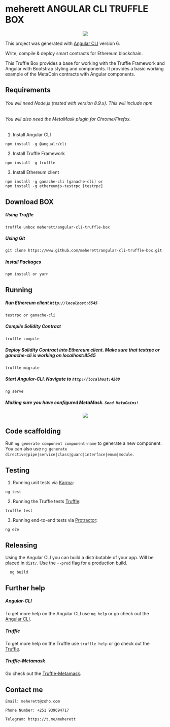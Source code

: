 # meherett ANGULAR CLI TRUFFLE BOX

<p align="center">		
  <img src="https://raw.githubusercontent.com/meherett/angular-cli-truffle-box/master/src/assets/meherett-logo.png">		
</p>	

This project was generated with [Angular CLI](https://github.com/angular/angular-cli) version 6.

Write, compile & deploy smart contracts for Ethereum blockchain.

This Truffle Box provides a base for working with the Truffle Framework and Angular with Bootstrap styling and components. It provides a basic working example of the MetaCoin contracts with Angular components.

## Requirements
###### You will need Node.js (tested with version 8.9.x). This will include npm
###### You will also need the MetaMask plugin for Chrome/Firefox.
1. Install Angular CLI
```
npm install -g @angualr/cli
```
2. Install Truffle Framework
```
npm install -g truffle
```
3. Install Ethereum client
```
npm install -g ganache-cli [ganache-cli] or
npm install -g ethereumjs-testrpc [testrpc]
```

## Download BOX
##### Using Truffle
```
truffle unbox meherett/angular-cli-truffle-box
```
##### Using Git
```
git clone https://www.github.com/meherett/angular-cli-truffle-box.git
```
##### Install Packages
```
npm install or yarn
```

## Running
##### Run Ethereum client `http://localhost:8545`
```
testrpc or ganache-cli
```
##### Compile Solidity Contract
```
truffle compile
```
##### Deploy Solidity Contract into Ethereum client. Make sure that testrpc or ganache-cli is working on localhost:8545
```
truffle migrate
```
##### Start Angular-CLI. Navigate to `http://localhost:4200`
```
ng serve
```
##### Making sure you have configured MetaMask. ```Send MetaCoins!```

<p align="center">		
  <img src="https://raw.githubusercontent.com/meherett/angular-cli-truffle-box/master/screenshot.png">		
</p>	

## Code scaffolding

Run `ng generate component component-name` to generate a new component. You can also use `ng generate directive|pipe|service|class|guard|interface|enum|module`.

## Testing
1. Running unit tests via [Karma](https://karma-runner.github.io):
  ```
  ng test
  ```
2. Running the Truffle tests [Truffle](https://truffleframework.com):
  ```
  truffle test
  ```
3. Running end-to-end tests via [Protractor](http://www.protractortest.org/):
  ```
  ng e2e
 ```
 
 ## Releasing
Using the Angular CLI you can build a distributable of your app. Will be placed in `dist/`. Use the `--prod` flag for a production build.
 ```
   ng build
 ```
 
## Further help
##### Angular-CLI
To get more help on the Angular CLI use `ng help` or go check out the [Angular CLI](https://github.com/angular/angular-cli/blob/master/README.md).
##### Truffle
To get more help on the Truffle use `truffle help` or go check out the [Truffle](https://truffleframework.com/docs).
##### Truffle-Metamask
Go check out the [Truffle-Metamask](http://truffleframework.com/tutorials/truffle-and-metamask).

## Contact me 
```Email: meherett@zoho.com```

```Phone Number: +251 939694717```

```Telegram: https://t.me/meherett```
